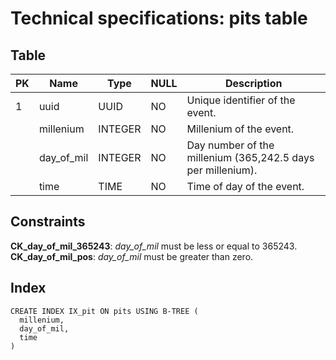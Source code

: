 # Technical specifications: pits table

## Table
|PK|Name       |  Type  |NULL |   Description
|--|-----------|--------|-----|-----------------------
| 1|uuid       |UUID    |NO   |Unique identifier of the event.
|  |millenium  |INTEGER |NO   |Millenium of the event.
|  |day_of_mil |INTEGER |NO   |Day number of the millenium (365,242.5 days per millenium).
|  |time       |TIME    |NO   |Time of day of the event.

## Constraints
**CK_day_of_mil_365243**: *day_of_mil* must be less or equal to 365243.  
**CK_day_of_mil_pos**: *day_of_mil* must be greater than zero.

## Index
```PGSQL
CREATE INDEX IX_pit ON pits USING B-TREE (
  millenium,
  day_of_mil,
  time
)
```
